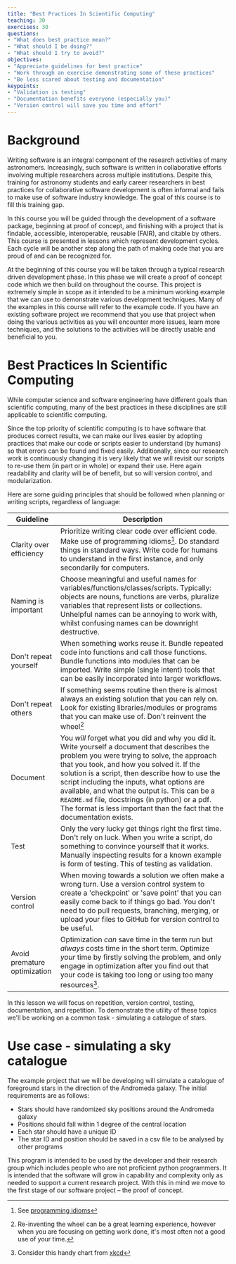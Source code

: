 ```yaml
---
title: "Best Practices In Scientific Computing"
teaching: 30
exercises: 30
questions:
- "What does best practice mean?"
- "What should I be doing?"
- "What should I try to avoid?"
objectives:
- "Appreciate guidelines for best practice"
- "Work through an exercise demonstrating some of these practices"
- "Be less scared about testing and documentation"
keypoints:
- "Validation is testing"
- "Documentation benefits everyone (especially you)"
- "Version control will save you time and effort"
---
```

# Background

Writing software is an integral component of the research activities of many astronomers. Increasingly, such software is written in collaborative efforts involving multiple researchers across multiple institutions. Despite this, training for astronomy students and early career researchers in best practices for collaborative software development is often informal and fails to make use of software industry knowledge. The goal of this course is to fill this training gap.

In this course you will be guided through the development of a software package, beginning at proof of concept, and finishing with a project that is findable, accessible, interoperable, reusable (FAIR), and citable by others. This course is presented in lessons which represent development cycles. Each cycle will be another step along the path of making code that you are proud of and can be recognized for.

At the beginning of this course you will be taken through a typical research driven development phase. In this phase we will create a proof of concept code which we then build on throughout the course. This project is extremely simple in scope as it intended to be a minimum working example that we can use to demonstrate various development techniques. Many of the examples in this course will refer to the example code. If you have an existing software project we recommend that you use that project when doing the various activities as you will encounter more issues, learn more techniques, and the solutions to the activities will be directly usable and beneficial to you.


# Best Practices In Scientific Computing
While computer science and software engineering have different goals than scientific computing, many of the best practices in these disciplines are still applicable to scientific computing.

Since the top priority of scientific computing is to have software that produces correct results, we can make our lives easier by adopting practices that make our code or scripts easier to understand (by humans) so that errors can be found and fixed easily.
Additionally, since our research work is continuously changing it is very likely that we will revisit our scripts to re-use them (in part or in whole) or expand their use.
Here again readability and clarity will be of benefit, but so will version control, and modularization.

Here are some guiding principles that should be followed when planning or writing scripts, regardless of language:

| Guideline                    | Description                                                                                                                                                                                                                                                                                                                                                                                                                                                                |
| ---------------------------- | -------------------------------------------------------------------------------------------------------------------------------------------------------------------------------------------------------------------------------------------------------------------------------------------------------------------------------------------------------------------------------------------------------------------------------------------------------------------------- |
| Clarity over efficiency      | Prioritize writing clear code over efficient code. Make use of programming idioms[^idioms]. Do standard things in standard ways. Write code for humans to understand in the first instance, and only secondarily for computers.                                                                                                                                                                                                                                            |
| Naming is important          | Choose meaningful and useful names for variables/functions/classes/scripts. Typically: objects are nouns, functions are verbs, pluralize variables that represent lists or collections. Unhelpful names can be annoying to work with, whilst confusing names can be downright destructive.                                                                                                                                                                                 |
| Don't repeat yourself        | When something works reuse it. Bundle repeated code into functions and call those functions. Bundle functions into modules that can be imported. Write simple (single intent) tools that can be easily incorporated into larger workflows.                                                                                                                                                                                                                                 |
| Don't repeat others          | If something seems routine then there is almost always an existing solution that you can rely on. Look for existing libraries/modules or programs that you can make use of. Don't reinvent the wheel[^lessons]                                                                                                                                                                                                                                                             |
| Document                     | You *will* forget what you did and why you did it. Write yourself a document that describes the problem you were trying to solve, the approach that you took, and how you solved it. If the solution is a script, then describe how to use the script including the inputs, what options are available, and what the output is. This can be a `README.md` file, docstrings (in python) or a pdf. The format is less important than the fact that the documentation exists. |
| Test                         | Only the very lucky get things right the first time. Don't rely on luck. When you write a script, do something to convince yourself that it works. Manually inspecting results for a known example is form of testing. This of testing as validation.                                                                                                                                                                                                                      |
| Version control              | When moving towards a solution we often make a wrong turn. Use a version control system to create a 'checkpoint' or 'save point' that you can easily come back to if things go bad. You don't need to do pull requests, branching, merging, or upload your files to GitHub for version control to be useful.                                                                                                                                                               |
| Avoid premature optimization | Optimization *can* save time in the term run but *always* costs time in the short term. Optimize *your* time by firstly solving the problem, and only engage in optimization after you find out that your code is taking too long or using too many resources[^xkcd].                                                                                                                                                                                                      |

[^idioms]: See [programming idioms](https://en.wikipedia.org/wiki/Programming_idiom)
[^lessons]: Re-inventing the wheel can be a great learning experience, however when you are focusing on getting work done, it's most often not a good use of your time.
[^xkcd]: Consider this handy chart from [xkcd](https://xkcd.com/1205/)


In this lesson we will focus on repetition, version control, testing, documentation, and repetition.
To demonstrate the utility of these topics we'll be working on a common task - simulating a catalogue of stars.

# Use case - simulating a sky catalogue
The example project that we will be developing will simulate a catalogue of foreground stars in the direction of the Andromeda galaxy. The initial requirements are as follows:

- Stars should have randomized sky positions around the Andromeda galaxy
- Positions should fall within 1 degree of the central location
- Each star should have a unique ID
- The star ID and position should be saved in a csv file to be analysed by other programs

This program is intended to be used by the developer and their research group which includes people who are not proficient python programmers.
It is intended that the software will grow in capability and complexity only as needed to support a current research project.
With this in mind we move to the first stage of our software project – the proof of concept.